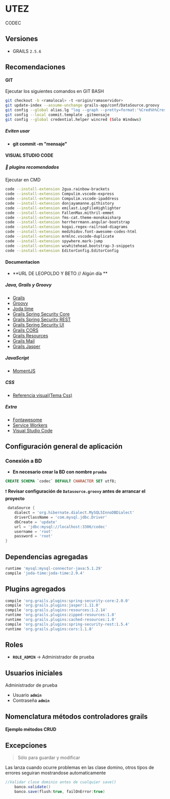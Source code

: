 # UTEZ
CODEC

## Versiones

* GRAILS `2.5.6`

## Recomendaciones

#### GIT

Ejecutar los siguientes comandos en GIT BASH
```bash
git checkout -b <ramalocal> -t <origin/ramaservidor>
git update-index --assume-unchange grails-app/conf/DataSource.groovy
git config --global alias.lg "log --graph --pretty=format:'%Cred%h%Creset -%C(yellow)%d%Creset %s %Cgreen(%cr) %C(bold blue)<%an>%Creset' --abbrev-commit --date=relative"
git config --local commit.template .gitmensaje
git config --global credential.helper wincred (Sólo Windows)
```
##### Eviten usar

* **git commit -m "mensaje"**

#### VISUAL STUDIO CODE

##### :muscle: plugins recomendados 

Ejecutar en CMD 

```bash
code --install-extension 2gua.rainbow-brackets
code --install-extension Compulim.vscode-express
code --install-extension Compulim.vscode-ipaddress
code --install-extension donjayamanne.githistory
code --install-extension emilast.LogFileHighlighter
code --install-extension FallenMax.mithril-emmet
code --install-extension fms-cat.theme-monokaisharp
code --install-extension herrherrmann.angular-bootstrap
code --install-extension kogai.regex-railroad-diagrams
code --install-extension medzhidov.font-awesome-codes-html
code --install-extension mrmlnc.vscode-duplicate
code --install-extension spywhere.mark-jump
code --install-extension wcwhitehead.bootstrap-3-snippets
code --install-extension EditorConfig.EditorConfig
```

#### Documentacion

* **URL DE LEOPOLDO Y BETO // Algún día **

##### Java, Grails y Groovy

* [Grails](http://docs.grails.org/2.5.6/guide/introduction.html)
* [Groovy](http://groovy-lang.org/single-page-documentation.html)
* [Joda time](http://www.joda.org/joda-time/userguide.html)
* [Grails Spring Security Core](http://grails-plugins.github.io/grails-spring-security-core/2.0.x/index.html)
* [Grails Spring Security REST](http://alvarosanchez.github.io/grails-spring-security-rest/1.5.4/docs/guide/single.html)
* [Grails Spring Security UI](http://grails-plugins.github.io/grails-spring-security-ui/v1/guide/single.html)
* [Grails CORS](https://github.com/davidtinker/grails-cors)
* [Grails Resources](http://grails-plugins.github.io/grails-resources/)
* [Grails Mail](http://gpc.github.io/grails-mail/)
* [Grails Jasper](https://grails.org/plugin/jasper?skipRedirect=true)

##### JavaScript

* [MomentJS](https://momentjs.com/docs/)


##### CSS

* [Referencia visual(Tema Css)](https://adminlte.io/themes/AdminLTE/index2.html)


##### Extra

* [Fontawesome](http://fontawesome.io/icons/)
* [Service Workers](https://jakearchibald.com/2014/offline-cookbook/)
* [Visual Studio Code](https://code.visualstudio.com/docs/getstarted/tips-and-tricks)


## Configuración general de aplicación

### Conexión a BD

* **En necesario crear la BD con nombre `prueba`**

```sql
CREATE SCHEMA `codec` DEFAULT CHARACTER SET utf8;
```

:exclamation: **Revisar configuración de `Datasource.groovy` antes de arrancar el proyecto**

```groovy
 dataSource {
    dialect = 'org.hibernate.dialect.MySQL5InnoDBDialect'
    driverClassName = 'com.mysql.jdbc.Driver'
    dbCreate = 'update'
    url = 'jdbc:mysql://localhost:3306/codec'
    username = 'root'
    password = 'root'
}   
```

## Dependencias agregadas

```groovy
runtime 'mysql:mysql-connector-java:5.1.29'
compile 'joda-time:joda-time:2.9.4'
```

## Plugins agregados

```groovy
compile 'org.grails.plugins:spring-security-core:2.0.0'
compile 'org.grails.plugins:jasper:1.11.0'
compile 'org.grails.plugins:resources:1.2.14'
runtime 'org.grails.plugins:zipped-resources:1.0'
runtime 'org.grails.plugins:cached-resources:1.0'
compile 'org.grails.plugins:spring-security-rest:1.5.4'
runtime 'org.grails.plugins:cors:1.1.8'
```

## Roles 

* **`ROLE_ADMIN`** -> Administrador de prueba

 
## Usuarios iniciales

Administrador de prueba

* Usuario **`admin`**
* Contraseña **`admin`**



## Nomenclatura métodos controladores grails

#### **Ejemplo métodos CRUD**



## Excepciones

> Sólo para guardar y modificar

Las  lanza cuando ocurre problemas en las clase domino, otros tipos de errores seguiran mostrandose automaticamente

```groovy
//Validar clase dominio antes de cualquier save()
    banco.validate()
    banco.save(flush:true, failOnError:true)

